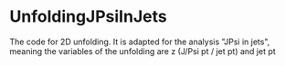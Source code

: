 # UnfoldingJPsiInJets
The code for 2D unfolding. It is adapted for the analysis "JPsi in jets", meaning the variables of the unfolding are z (J/Psi pt / jet pt) and jet pt
